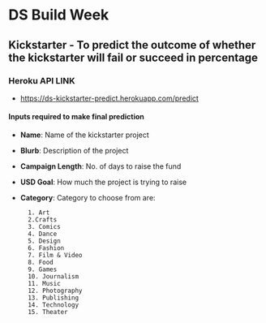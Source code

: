# DS Build Week

## Kickstarter - To predict the outcome of whether the kickstarter will fail or succeed in percentage

### Heroku API LINK 
- https://ds-kickstarter-predict.herokuapp.com/predict

#### Inputs required to make final prediction

- **Name**: Name of the kickstarter project
- **Blurb**: Description of the project
- **Campaign Length**: No. of days to raise the fund
- **USD Goal**: How much the project is trying to raise
- **Category**: Category to choose from are:

        1. Art
        2.Crafts
        3. Comics
        4. Dance
        5. Design
        6. Fashion
        7. Film & Video
        8. Food
        9. Games
        10. Journalism
        11. Music
        12. Photography
        13. Publishing
        14. Technology
        15. Theater







